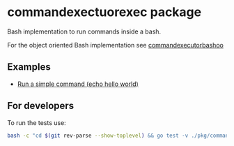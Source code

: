 # commandexectuorexec package

Bash implementation to run commands inside a bash.

For the object oriented Bash implementation see [commandexecutorbashoo](/pkg/commandexecutor/commandexecutorbashoo/)

## Examples

* [Run a simple command (echo hello world)](./Example_echoHelloWorld_test.go)

## For developers

To run the tests use:
```bash
bash -c "cd $(git rev-parse --show-toplevel) && go test -v ./pkg/commandexecutor/commandexecutorbash/..."
```

